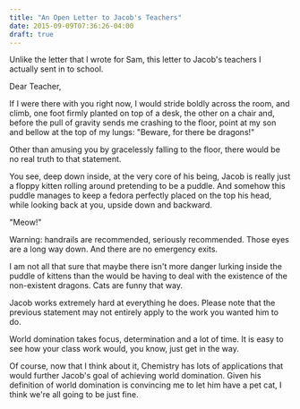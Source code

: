```yaml
---
title: "An Open Letter to Jacob's Teachers"
date: 2015-09-09T07:36:26-04:00
draft: true
---
```


Unlike the letter that I wrote for Sam, this letter to Jacob's teachers
I actually sent in to school.

Dear Teacher,

If I were there with you right now, I would stride boldly across the
room, and climb, one foot firmly planted on top of a desk, the other on
a chair and, before the pull of gravity sends me crashing to the floor,
point at my son and bellow at the top of my lungs: "Beware, for there be
dragons!"

Other than amusing you by gracelessly falling to the floor, there would
be no real truth to that statement.

You see, deep down inside, at the very core of his being, Jacob is
really just a floppy kitten rolling around pretending to be a puddle.
And somehow this puddle manages to keep a fedora perfectly placed on the
top his head, while looking back at you, upside down and backward.

"Meow!"

Warning: handrails are recommended, seriously recommended. Those eyes
are a long way down. And there are no emergency exits.

I am not all that sure that maybe there isn't more danger lurking inside
the puddle of kittens than the would be having to deal with the
existence of the non-existent dragons. Cats are funny that way.

Jacob works extremely hard at everything he does. Please note that the
previous statement may not entirely apply to the work you wanted him to
do.

World domination takes focus, determination and a lot of time. It is
easy to see how your class work would, you know, just get in the way.

Of course, now that I think about it, Chemistry has lots of applications
that would further Jacob's goal of achieving world domination. Given his
definition of world domination is convincing me to let him have a pet
cat, I think we're all going to be just fine.
